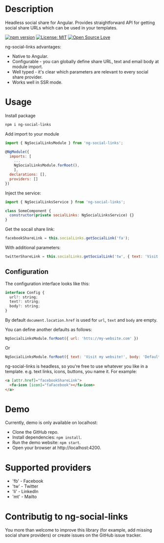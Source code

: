 # Description
Headless social share for Angular. Provides straightforward API for getting social share URLs which can be used in your templates.

[![npm version](https://badge.fury.io/js/ng-social-links.svg)](https://badge.fury.io/js/ng-social-links)
[![License: MIT](https://img.shields.io/badge/License-MIT-green.svg)](https://github.com/aramwram/ng-social-links/blob/master/LICENSE.md)
[![Open Source Love](https://badges.frapsoft.com/os/v2/open-source.svg?v=103)](https://github.com/ellerbrock/open-source-badges/)

ng-social-links advantages:
 * Native to Angular.
 * Configurable - you can globally define share URL, text and email body at module import.
 * Well typed - it's clear which parameters are relevant to every social share provider.
 * Works well in SSR mode.

# Usage
Install package
```sh
npm i ng-social-links
```
Add import to your module
```js
import { NgSocialLinksModule } from 'ng-social-links';

@NgModule({
  imports: [
    ...
    NgSocialLinksModule.forRoot(),
    ],
  declarations: [],
  providers: []
})
```
Inject the service:
```js
import { NgSocialLinksService } from 'ng-social-links';

class SomeComponent {
  constructor(private socialLinks: NgSocialLinksService) {}
}
````
Get the socail share link:
```js
facebookShareLink = this.socialLinks.getSocialLink('fa');
```
With additional parameters:
```js
twitterShareLink = this.socialLinks.getSocialLink('tw', { text: 'Visit my website!' });
```

## Configuration
The configuration interface looks like this:
```js
interface Config {
  url?: string;
  text?: string;
  body?: string;
}
```
By default `document.location.href` is used for `url`, `text` and `body` are empty.

You can define another defaults as follows:
```js
NgSocialLinksModule.forRoot({ url: 'htts://my-website.com' })
```
Or
```js
NgSocialLinksModule.forRoot({ text: 'Visit my website!', body: 'Default email body...' })
```

ng-social-links is headless, so you're free to use whatever you like in a template. e.g. text links, icons, buttons, you name it. For example:
```html
<a [attr.href]="facebookShareLink">
  <fa-icon [icon]="faFacebook"></fa-icon>
</a>
```

# Demo
Currently, demo is only available on localhost:
 * Clone the GitHub repo.
 * Install dependencies: `npm install`.
 * Run the demo website: `npm start`.
 * Open your browser at http://localhost:4200.

# Supported providers
* 'fb' - Facebook
* 'tw' - Twitter
* 'li' - LinkedIn
* 'mt' - Mailto

# Contributig to ng-social-links
You more than welcome to improve this library (for example, add missing social share providers) or create issues on the GitHub issue tracker.
